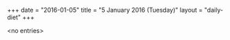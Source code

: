 +++
date = "2016-01-05"
title = "5 January 2016 (Tuesday)"
layout = "daily-diet"
+++

<p>&lt;no entries&gt;</p>